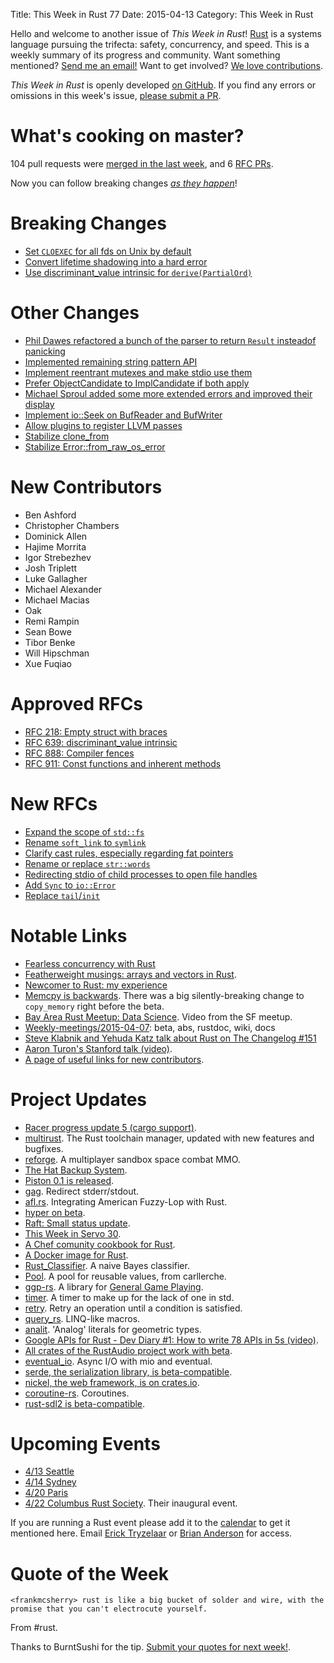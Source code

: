 Title: This Week in Rust 77
Date: 2015-04-13
Category: This Week in Rust

Hello and welcome to another issue of *This Week in Rust*!
[Rust](http://rust-lang.org) is a systems language pursuing the trifecta:
safety, concurrency, and speed. This is a weekly summary of its progress and
community. Want something mentioned? [Send me an
email!](mailto:corey@octayn.net?subject=This%20Week%20in%20Rust%20Suggestion)
Want to get involved? [We love
contributions](https://github.com/rust-lang/rust/wiki/Note-guide-for-new-contributors).

*This Week in Rust* is openly developed [on GitHub](https://github.com/cmr/this-week-in-rust).
If you find any errors or omissions in this week's issue, [please submit a PR](https://github.com/cmr/this-week-in-rust/pulls).

# What's cooking on master?

104 pull requests were [merged in the last week][merged], and 6 [RFC PRs][rfcs].

[merged]: https://github.com/rust-lang/rust/pulls?q=is%3Apr+is%3Amerged+merged%3A2015-04-06..2015-04-13
[rfcs]: https://github.com/rust-lang/rfcs/pulls?q=is%3Apr+is%3Amerged+merged%3A2015-04-06..2015-04-13

Now you can follow breaking changes *[as they happen][BitRust]*!

[BitRust]: http://rawgit.com/mrmonday/bitrust/gh-pages/index.html

# Breaking Changes

* [Set `CLOEXEC` for all fds on Unix by default](https://github.com/rust-lang/rust/pull/24034)
* [Convert lifetime shadowing into a hard error](https://github.com/rust-lang/rust/pull/24057)
* [Use discriminant_value intrinsic for `derive(PartialOrd)`](https://github.com/rust-lang/rust/pull/24270)

# Other Changes

* [Phil Dawes refactored a bunch of the parser to return `Result` insteadof panicking](https://github.com/rust-lang/rust/pull/23857)
* [Implemented remaining string pattern API](https://github.com/rust-lang/rust/pull/23952)
* [Implement reentrant mutexes and make stdio use them](https://github.com/rust-lang/rust/pull/24029)
* [Prefer ObjectCandidate to ImplCandidate if both apply](https://github.com/rust-lang/rust/pull/24056)
* [Michael Sproul added some more extended errors and improved their display](https://github.com/rust-lang/rust/pull/24143)
* [Implement io::Seek on BufReader and BufWriter](https://github.com/rust-lang/rust/pull/24176)
* [Allow plugins to register LLVM passes](https://github.com/rust-lang/rust/pull/24207)
* [Stabilize clone_from](https://github.com/rust-lang/rust/pull/24215)
* [Stabilize Error::from_raw_os_error](https://github.com/rust-lang/rust/pull/24216)

# New Contributors

* Ben Ashford
* Christopher Chambers
* Dominick Allen
* Hajime Morrita
* Igor Strebezhev
* Josh Triplett
* Luke Gallagher
* Michael Alexander
* Michael Macias
* Oak
* Remi Rampin
* Sean Bowe
* Tibor Benke
* Will Hipschman
* Xue Fuqiao

# Approved RFCs

* [RFC 218: Empty struct with braces](https://github.com/rust-lang/rfcs/pull/218)
* [RFC 639: discriminant_value intrinsic](https://github.com/rust-lang/rfcs/pull/639)
* [RFC 888: Compiler fences](https://github.com/rust-lang/rfcs/blob/master/text/0888-compiler-fence-intrinsics.md)
* [RFC 911: Const functions and inherent methods](https://github.com/rust-lang/rfcs/blob/master/text/0911-const-fn.md)

# New RFCs

* [Expand the scope of `std::fs`](https://github.com/rust-lang/rfcs/pull/1044)
* [Rename `soft_link` to `symlink`](https://github.com/rust-lang/rfcs/pull/1048)
* [Clarify cast rules, especially regarding fat pointers](https://github.com/rust-lang/rfcs/pull/1052)
* [Rename or replace `str::words`](https://github.com/rust-lang/rfcs/pull/1054)
* [Redirecting stdio of child processes to open file handles](https://github.com/rust-lang/rfcs/pull/1055)
* [Add `Sync` to `io::Error`](https://github.com/rust-lang/rfcs/pull/1057)
* [Replace `tail`/`init`](https://github.com/rust-lang/rfcs/pull/1058)

# Notable Links

* [Fearless concurrency with Rust](http://blog.rust-lang.org/2015/04/10/Fearless-Concurrency.html)
* [Featherweight musings: arrays and vectors in Rust](http://featherweightmusings.blogspot.com/2015/04/new-tutorial-arrays-and-vectors-in-rust.html).
* [Newcomer to Rust: my experience](http://internals.rust-lang.org/t/newcomer-to-rust-my-experience/1816/1)
* [Memcpy is
  backwards](http://internals.rust-lang.org/t/memcpy-is-backwards/1797). There
  was a big silently-breaking change to `copy_memory` right before the
  beta.
* [Bay Area Rust Meetup: Data Science](https://air.mozilla.org/bay-area-rust-meetup-april-2015/). Video from the SF meetup.
* [Weekly-meetings/2015-04-07][mtg]: beta, abs, rustdoc, wiki, docs
* [Steve Klabnik and Yehuda Katz talk about Rust on The Changelog #151](https://thechangelog.com/151/)
* [Aaron Turon's Stanford talk (video)](https://www.youtube.com/watch?v=O5vzLKg7y-k).
* [A page of useful links for new contributors](http://www.ncameron.org/rust.html).

[mtg]: https://github.com/rust-lang/meeting-minutes/blob/master/weekly-meetings/2015-04-07.md

# Project Updates

* [Racer progress update 5 (cargo support)](http://phildawes.net/blog/2015/04/05/racer5/).
* [multirust](http://blog.rust-lang.org/2015/04/10/Fearless-Concurrency.html). The Rust toolchain manager, updated with new features and bugfixes.
* [reforge](https://github.com/tedsta/reforge). A multiplayer sandbox space combat MMO.
* [The Hat Backup System](https://github.com/google/hat-backup).
* [Piston 0.1 is released](http://blog.piston.rs/2015/04/07/piston-0.1/).
* [gag](https://crates.io/crates/gag). Redirect stderr/stdout.
* [afl.rs](https://github.com/kmcallister/afl.rs). Integrating American Fuzzy-Lop with Rust.
* [hyper on beta](http://seanmonstar.com/post/115873169212/hyper-on-beta).
* [Raft: Small status update](http://hoverbear.org/2015/04/09/raft-the-next-generation-3/).
* [This Week in Servo 30](http://blog.servo.org/2015/04/09/twis-30/).
* [A Chef comunity cookbook for Rust](https://supermarket.chef.io/cookbooks/rustlang).
* [A Docker image for Rust](https://registry.hub.docker.com/u/jimmycuadra/rust/).
* [Rust_Classifier](https://github.com/jackm321/Rust_Classifier). A naive Bayes classifier.
* [Pool](https://github.com/carllerche/pool). A pool for reusable values, from carllerche.
* [ggp-rs](https://www.reddit.com/r/rust/comments/3272b8/ggprs_a_library_for_creating_general_game_players/). A library for [General Game Playing](https://class.coursera.org/ggp-003).
* [timer](https://www.reddit.com/r/rust/comments/326x5p/a_betacompatible_timer/). A timer to make up for the lack of one in std.
* [retry](https://github.com/jimmycuadra/retry). Retry an operation until a condition is satisfied.
* [query_rs](https://github.com/Mr-Byte/query_rs). LINQ-like macros.
* [analit](https://github.com/jswrenn/analit). 'Analog' literals for geometric types.
* [Google APIs for Rust - Dev Diary #1: How to write 78 APIs in 5s (video)](https://youtu.be/2U3SpepKaBE).
* [All crates of the RustAudio project work with beta](https://www.reddit.com/r/rust/comments/32b74a/all_rustaudio_crates_now_build_on_the_stable/).
* [eventual_io](https://github.com/carllerche/eventual_io). Async I/O with mio and eventual.
* [serde, the serialization library, is beta-compatible](https://erickt.github.io/blog/2015/04/12/serde-0-dot-3-1-now-compatible-with-beta/).
* [nickel, the web framework, is on crates.io](https://www.reddit.com/r/rust/comments/32dhwb/nickel_is_on_cratesio/).
* [coroutine-rs](https://github.com/rustcc/coroutine-rs). Coroutines.
* [rust-sdl2 is beta-compatible](https://github.com/AngryLawyer/rust-sdl2/commit/00f7df56570b2e7e57df63813692bb7ef53d10a0).

# Upcoming Events

* [4/13 Seattle](https://www.eventbrite.com/e/mozilla-rust-seattle-meetup-tickets-12222326307?aff=erelexporg)
* [4/14 Sydney](http://www.meetup.com/Rust-Sydney/events/221388677/)
* [4/20 Paris](http://www.meetup.com/Rust-Paris)
* [4/22 Columbus Rust Society](http://www.meetup.com/columbus-rs/). Their inaugural event.

If you are running a Rust event please add it to the [calendar] to get
it mentioned here. Email [Erick Tryzelaar][erickt] or [Brian
Anderson][brson] for access.

[calendar]: https://www.google.com/calendar/embed?src=apd9vmbc22egenmtu5l6c5jbfc%40group.calendar.google.com
[erickt]: mailto:erick.tryzelaar@gmail.com
[brson]: mailto:banderson@mozilla.com

# Quote of the Week

```
<frankmcsherry> rust is like a big bucket of solder and wire, with the promise that you can't electrocute yourself.
```

From #rust.

Thanks to BurntSushi for the tip. [Submit your quotes for next week!][submit].

[submit]: http://users.rust-lang.org/t/twir-quote-of-the-week/328
